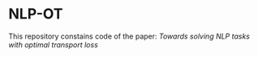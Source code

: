 # NLP-OT

This repository constains code of the paper: _Towards solving NLP tasks with optimal transport loss_
